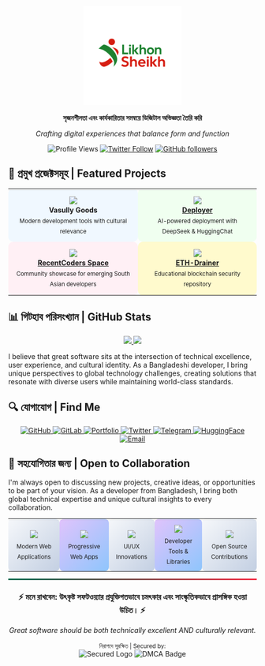 <div align="center">
  <img src="https://raw.githubusercontent.com/likhonsheikhofficial/likhonsheikhofficial/54bf37b3639413df6f8b97e9a9bcecdb97152cad/LikhonSheikh.svg" alt="Likhon Sheikh SVG" width="200px" />
</div>


<div align="center">
  <p><strong>সৃজনশীলতা এবং কার্যকারিতার সমন্বয়ে ডিজিটাল অভিজ্ঞতা তৈরি করি</strong></p>
  <p><em>Crafting digital experiences that balance form and function</em></p>
  
  ![Profile Views](https://komarev.com/ghpvc/?username=likhonsheikhofficial&style=flat-square&color=brightgreen)
  [![Twitter Follow](https://img.shields.io/twitter/follow/iikhonsheikh?style=social)](https://twitter.com/iikhonsheikh)
  [![GitHub followers](https://img.shields.io/github/followers/likhonsheikhofficial?style=social)](https://github.com/likhonsheikhofficial)
</div>


## 🚀 প্রমুখ প্রজেক্টসমূহ | Featured Projects

<div align="center">
  <table>
    <tr>
      <td align="center" style="background-color: #f0f8ff; border-radius: 10px; padding: 15px;">
        <img src="https://img.icons8.com/color/96/000000/source-code.png" width="60"/>
        <br />
        <strong>Vasully Goods</strong>
        <br />
        <sub>Modern development tools with cultural relevance</sub>
      </td>
      <td align="center" style="background-color: #f0fff0; border-radius: 10px; padding: 15px;">
        <img src="https://img.icons8.com/color/96/000000/rocket.png" width="60"/>
        <br />
        <strong><a href="https://github.com/likhon-developer/Deployer">Deployer</a></strong>
        <br />
        <sub>AI-powered deployment with DeepSeek & HuggingChat</sub>
      </td>
    </tr>
    <tr>
      <td align="center" style="background-color: #fff0f5; border-radius: 10px; padding: 15px;">
        <img src="https://img.icons8.com/color/96/000000/group.png" width="60"/>
        <br />
        <strong><a href="https://huggingface.co/spaces/likhonsheikh/RecentCoders">RecentCoders Space</a></strong>
        <br />
        <sub>Community showcase for emerging South Asian developers</sub>
      </td>
      <td align="center" style="background-color: #fffacd; border-radius: 10px; padding: 15px;">
        <img src="https://img.icons8.com/color/96/000000/ethereum.png" width="60"/>
        <br />
        <strong><a href="https://github.com/likhon-developer/eth-drainer">ETH-Drainer</a></strong>
        <br />
        <sub>Educational blockchain security repository</sub>
      </td>
    </tr>
  </table>
</div>

## 📊 গিটহাব পরিসংখ্যান | GitHub Stats

<div align="center">
  <a href="https://github.com/likhonsheikhofficial">
    <img height="180em" src="https://github-readme-stats.vercel.app/api?username=likhonsheikhofficial&show_icons=true&theme=radical&include_all_commits=true&count_private=true"/>
    <img height="180em" src="https://github-readme-stats.vercel.app/api/top-langs/?username=likhonsheikhofficial&layout=compact&langs_count=7&theme=radical"/>
  </a>
</div>

I believe that great software sits at the intersection of technical excellence, user experience, and cultural identity. As a Bangladeshi developer, I bring unique perspectives to global technology challenges, creating solutions that resonate with diverse users while maintaining world-class standards.

## 🔍 যোগাযোগ | Find Me

<div align="center">
  <a href="https://github.com/likhonsheikhofficial" target="_blank">
    <img src="https://img.shields.io/badge/GitHub-100000?style=for-the-badge&logo=github&logoColor=white" alt="GitHub" />
  </a>
  <a href="https://gitlab.com/likhonsheikhofficial" target="_blank">
    <img src="https://img.shields.io/badge/GitLab-330F63?style=for-the-badge&logo=gitlab&logoColor=white" alt="GitLab" />
  </a>
  <a href="https://likhon.dev" target="_blank">
    <img src="https://img.shields.io/badge/Portfolio-006a4e?style=for-the-badge&logo=safari&logoColor=white" alt="Portfolio" />
  </a>
  <a href="https://twitter.com/iikhonsheikh" target="_blank">
    <img src="https://img.shields.io/badge/Twitter-1DA1F2?style=for-the-badge&logo=twitter&logoColor=white" alt="Twitter" />
  </a>
  <a href="https://t.me/likhonsheikh" target="_blank">
    <img src="https://img.shields.io/badge/Telegram-2CA5E0?style=for-the-badge&logo=telegram&logoColor=white" alt="Telegram" />
  </a>
  <a href="https://huggingface.co/likhonsheikh" target="_blank">
    <img src="https://img.shields.io/badge/HuggingFace-FFAC1C?style=for-the-badge&logo=huggingface&logoColor=white" alt="HuggingFace" />
  </a>
  <a href="mailto:likhonsheikh@aol.com">
    <img src="https://img.shields.io/badge/Email-D14836?style=for-the-badge&logo=gmail&logoColor=white" alt="Email" />
  </a>
</div>

## 🤝 সহযোগিতার জন্য | Open to Collaboration

I'm always open to discussing new projects, creative ideas, or opportunities to be part of your vision. As a developer from Bangladesh, I bring both global technical expertise and unique cultural insights to every collaboration.

<div align="center">
  <table>
    <tr>
      <td align="center" style="background: linear-gradient(135deg, #f5f7fa 0%, #c3cfe2 100%); border-radius: 8px; padding: 12px;">
        <img src="https://img.icons8.com/color/96/000000/html-5.png" width="40"/>
        <br />
        <sub>Modern Web Applications</sub>
      </td>
      <td align="center" style="background: linear-gradient(135deg, #e0c3fc 0%, #8ec5fc 100%); border-radius: 8px; padding: 12px;">
        <img src="https://img.icons8.com/color/96/000000/progressive-web-app.png" width="40"/>
        <br />
        <sub>Progressive Web Apps</sub>
      </td>
      <td align="center" style="background: linear-gradient(135deg, #f5f7fa 0%, #c3cfe2 100%); border-radius: 8px; padding: 12px;">
        <img src="https://img.icons8.com/color/96/000000/design.png" width="40"/>
        <br />
        <sub>UI/UX Innovations</sub>
      </td>
      <td align="center" style="background: linear-gradient(135deg, #e0c3fc 0%, #8ec5fc 100%); border-radius: 8px; padding: 12px;">
        <img src="https://img.icons8.com/color/96/000000/maintenance.png" width="40"/>
        <br />
        <sub>Developer Tools & Libraries</sub>
      </td>
      <td align="center" style="background: linear-gradient(135deg, #f5f7fa 0%, #c3cfe2 100%); border-radius: 8px; padding: 12px;">
        <img src="https://img.icons8.com/color/96/000000/code-fork.png" width="40"/>
        <br />
        <sub>Open Source Contributions</sub>
      </td>
    </tr>
  </table>
</div>

<hr style="height: 3px; background: linear-gradient(to right, #006a4e, #f42a41);" />

<div align="center">
  <h3>⚡ <strong>মনে রাখবেন</strong>: উৎকৃষ্ট সফটওয়্যার প্রযুক্তিগতভাবে চমৎকার এবং সাংস্কৃতিকভাবে প্রাসঙ্গিক হওয়া উচিত। ⚡</h3>
  <p><em>Great software should be both technically excellent AND culturally relevant.</em></p>
</div>

<div align="center">
  <small>নিরাপদে সুরক্ষিত | Secured by:</small>
  <br />
  <img src="https://hebbkx1anhila5yf.public.blob.vercel-storage.com/cf_secured_logo-myaJraofxyNHJtjSrD3pLImbQ7Selb.png" alt="Secured Logo" height="30" />
  <img src="https://hebbkx1anhila5yf.public.blob.vercel-storage.com/dmca-badge-iI818fjCpryXfXzfu6KsZBlJvrlVJc.png" alt="DMCA Badge" height="30" />
</div>

